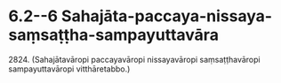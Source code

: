 

# 6.2--6 Sahajāta-paccaya-nissaya-saṃsaṭṭha-sampayuttavāra



2824\. (Sahajātavāropi paccayavāropi nissayavāropi saṃsaṭṭhavāropi sampayuttavāropi vitthāretabbo.)



